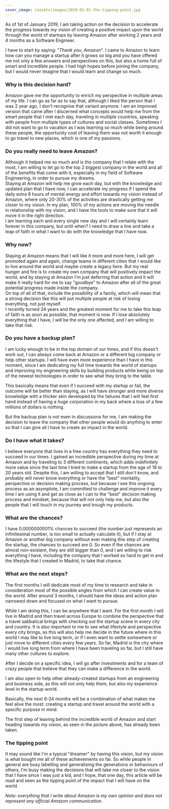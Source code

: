 ```yaml
---
cover_image: /assets/images/2019-01-01-the-tipping-point.jpg
---
```

As of 1st of January 2019, I am taking action on the decision to accelerate the progress towards my vision of creating a positive impact upon the world through the world of startups by leaving Amazon after working 2 years and 4 months as a Software Engineer.

I have to start by saying: "*Thank you, Amazon*". I came to Amazon to learn how can you manage a startup after it grows so big and you have offered me not only a few answers and perspectives on this, but also a home full of smart and incredible people. I had high hopes before joining the company, but I would never imagine that I would learn and change so much.

### Why is this decision hard?

Amazon gave me the opportunity to enrich my perspective in multiple areas of my life. I can go as far as to say that, although I liked the person that I was 2 year ago, I don't recognise that variant anymore. I am an improved version that came after I discerned what concepts would help me from the smart people that I met each day, traveling in multiple countries, speaking with people from multiple types of cultures and social classes. Sometimes I did not want to go to vacation as I was learning so much while being around these people, the opportunity cost of leaving them was not worth it enough to go travel to new places, which is one of my passions.

### Do you really need to leave Amazon?

Although it helped me so much and is the company that I relate with the most, I am willing to let go to the top 2 biggest company in the world and all of the benefits that come with it, especially in my field of Software Engineering, in order to pursue my dreams.\
Staying at Amazon will help me grow each day, but with the knowledge and updated plan that I have now, I can accelerate my progress if I spend the daily extra 8 hours of mental energy and effort towards my vision instead of Amazon, where only 20-30% of the activities are drastically getting me closer to my vision. In my plan, 100% of my actions are moving the needle in relationship with my vision, and I have the tools to make sure that it will move it in the right direction.\
I am learning each and every single new day and I will certainly learn forever in this company, but until when? I need to draw a line and take a leap of faith in what I want to do with the knowledge that I have now.

### Why now?

Staying at Amazon means that I will like it more and more here, I will get promoted again and again, change teams in different cities that I would like to live around the world and maybe create a legacy here. But my real hunger and fire is to create my own company that will positively impact the world, and by staying at Amazon I'm just deferring that action and it will make it really hard for me to say "goodbye" to Amazon after all of the great potential progress made inside the company.\
On top of all of that, include the possibility of a family, which will mean that a strong decision like this will put multiple people at risk of losing everything, not just myself.\
I recently turned 24 years and the greatest moment for me to take this leap of faith is as soon as possible, that moment is now. If I lose absolutely everything that I have, I will be the only one affected, and I am willing to take that risk.

### Do you have a backup plan?

I am lucky enough to be in the top domain of our times, and if this doesn't work out, I can always come back at Amazon or a different big company or help other startups. I will have even more experience than I have in this moment, since I am dedicating my full time towards the world of startups and improving my engineering skills by building products while being on top of the newest technologies in order to see what they bring to the table.

This basically means that even if I succeed with my startup or fail, the outcome will be better than staying, as I will have stronger and more diverse knowledge with a thicker skin developed by the failures that I will feel first hand instead of having a huge corporation in my back where a loss of a few millions of dollars is nothing.

But the backup plan is not even in discussions for me, I am making the decision to leave the company that other people would do anything to enter so that I can give all I have to create an impact in the world.

### Do I have what it takes?

I believe everyone that lives in a free country has everything they need to succeed in our times. I gained an incredible perspective during my time at Amazon and by traveling to 3 different continents, which adds indefinitely more value since the last time I tried to make a startup from the age of 18 to 20 years old. Despite this, I am willing to accept that I still don't know, and probably will never know everything or have the "best" mentality, perspective or decision making process, but because I see this ongoing process as an asymptote, I am committed to challenge and improve it every time I am using it and get as close as I can to the "best" decision making process and mindset, because that will not only help me, but also the people that I will touch in my journey and trough my products.

### What are the chances?

I have 0.0000000001% chances to succeed (the number just represents an infinitesimal number, is too small to actually calculate it), but if I stay at Amazon or another big company without ever making this step of creating the startup, the chances to succeed are 0. So even if the chances are almost non-existent, they are still bigger than 0, and I am willing to risk everything I have, including the company that I worked so hard to get in and the lifestyle that I created in Madrid, to take that chance.

### What are the next steps?

The first months I will dedicate most of my time to research and take in consideration most of the possible angles from which I can create value in the world. After around 3 months, I should have the ideas and action plan narrowed down and focused on what I want to pursue.

While I am doing this, I can be anywhere that I want. For the first month I will live in Madrid and then travel across Europe to combine the perspective that a travel sabbatical brings with checking out the startup scene in every city and country. It is also important to me to see what lifestyle and perspective every city brings, as this will also help me decide in the future where in this world I may like to live long term, or if I even want to settle somewhere or just move to different cities every few years. So far, Madrid is the city where I would live long term from where I have been traveling so far, but I still have many other cultures to explore.

After I decide on a specific idea, I will go after investments and for a team of crazy people that believe that they can make a difference in the world.

I am also open to help other already-created startups from an engineering and business side, as this will not only help them, but also my experience level in the startup world.

Basically, the next 6-24 months will be a combination of what makes me feel alive the most: creating a startup and travel around the world with a specific purpose in mind.

The first step of leaving behind the incredible world of Amazon and start heading towards my vision, as seen in the picture above, has already been taken.

### The tipping point

It may sound like I'm a typical "dreamer" by having this vision, but my vision is what bought me all of these achievements so far. So while people in general are busy labelling and generalising the generations or behaviours of others, I'm busy making the decisions that will take me closer to the vision that I have since I was just a kid, and I hope, that one day, this article will be read and seen as the tipping point of the impact that I will have on the world.

*Note: everything that I write about Amazon is my own opinion and does not represent any official Amazon communication.*